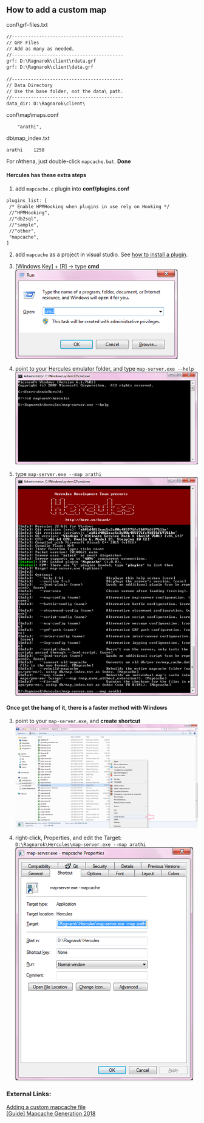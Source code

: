## How to add a custom map
conf\grf-files.txt
```
//-----------------------------------------
// GRF Files
// Add as many as needed.
//-----------------------------------------
grf: D:\Ragnarok\client\rdata.grf
grf: D:\Ragnarok\client\data.grf

//-----------------------------------------
// Data Directory
// Use the base folder, not the data\ path.
//-----------------------------------------
data_dir: D:\Ragnarok\client\
```
conf\map\maps.conf
```
	"arathi",
```
db\map_index.txt
```
arathi    1250
```

For rAthena, just double-click `mapcache.bat`. **Done**

#### Hercules has these extra steps

1. add `mapcache.c` plugin into **conf/plugins.conf**
```
plugins_list: [
 /* Enable HPMHooking when plugins in use rely on Hooking */
 //"HPMHooking",
 //"db2sql",
 //"sample",
 //"other",
 "mapcache",
]
```

2. add `mapcache` as a project in visual studio. See [how to install a plugin](https://github.com/AnnieRuru/Release/blob/master/Guides/How%20to%20install%20a%20plugin.md).


3. [Windows Key] + [R] -> type **cmd**  
![](https://raw.githubusercontent.com/AnnieRuru/customs/master/screenshots/herc_mapcache_1_1.png)

4. point to your Hercules emulator folder, and type `map-server.exe --help`  
![](https://raw.githubusercontent.com/AnnieRuru/customs/master/screenshots/herc_mapcache_1_2.png)

5. type `map-server.exe --map arathi`  
![](https://raw.githubusercontent.com/AnnieRuru/customs/master/screenshots/herc_mapcache_1_3.png)

#### Once get the hang of it, there is a faster method with Windows

3. point to your `map-server.exe`, and **create shortcut**
![](https://raw.githubusercontent.com/AnnieRuru/customs/master/screenshots/herc_mapcache_2_1.png)

4. right-click, Properties, and edit the Target:  
`D:\Ragnarok\Hercules\map-server.exe --map arathi`  
![](https://raw.githubusercontent.com/AnnieRuru/customs/master/screenshots/herc_mapcache_2_2.png)

### External Links:
[Adding a custom mapcache file](http://herc.ws/board/topic/15817-adding-a-custom-map-cache-file/#comment-87194)  
[[Guide] Mapcache Generation 2018](http://herc.ws/board/topic/15868-guide-mapcache-generation-2018/)

